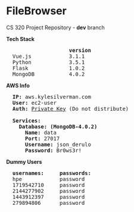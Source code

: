 # FileBrowser
CS 320 Project Repository - <b>dev</b> branch

<b>Tech Stack</b> 
<pre>
                    <b>version</b>
  Vue.js            3.1.1
  Python            3.5.1
  Flask             1.0.2
  MongoDB           4.0.2
</pre>  
  
<b>AWS Info</b>
<pre>
  <b>IP:</b> aws.kylesilverman.com
  <b>User:</b> ec2-user
  <b>Auth:</b> <a href=https://drive.google.com/file/d/1n0IADU0a1ho1Jx_A81_kBRYFSu5XKKUp/view?usp=sharing>Private Key</a> (Do not distribute)
  
  <b>Services:</b>
    <b>Database: (MongoDB-4.0.2)</b>
      <b>Name:</b> data
      <b>Port:</b> 27017
      <b>Username:</b> json_derulo
      <b>Password:</b> Br0ws3r!
</pre>

<b>Dummy Users</b>
<pre>
  <b>usernames:</b>     <b>passwords:</b>
  hpe            password
  1719542710     password
  2144277902     password
  1443912397     password
  279894806      password
</pre>
